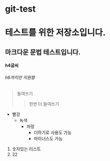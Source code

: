 # git-test
테스트를 위한 저장소입니다.
===============
마크다운 문법 테스트입니다.
-----------------
#### h4글씨
###### h6까지만 지원함
> 들여쓰기
>> 한번 더 들여쓰기

* 빨강
  * 녹색
    * 파랑
      + 더하기로 사용도 가능
      - 마이너스도 가능
1. 숫자있는 리스트
2. 22
